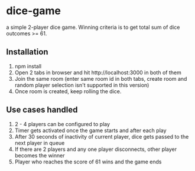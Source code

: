 # dice-game
a simple 2-player dice game. Winning criteria is to get total sum of dice outcomes >= 61.

## Installation
1. npm install
2. Open 2 tabs in browser and hit http://localhost:3000 in both of them
3. Join the same room (enter same room id in both tabs, create room and random player selection isn't supported in this version)
4. Once room is created, keep rolling the dice.

## Use cases handled
1. 2 - 4 players can be configured to play
2. Timer gets activated once the game starts and after each play
3. After 30 seconds of inactivity of current player, dice gets passed to the next player in queue
4. If there are 2 players and any one player disconnects, other player becomes the winner
5. Player who reaches the score of 61 wins and the game ends